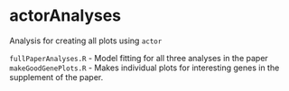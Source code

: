 # actorAnalyses

Analysis for creating all plots using `actor`

`fullPaperAnalyses.R` - Model fitting for all three analyses in the paper
`makeGoodGenePlots.R` - Makes individual plots for interesting genes in the supplement of the paper.
